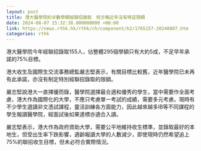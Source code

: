 ```yaml
---
layout: post
title: 港大醫學院約半數學額經聯招錄取　校方稱近年沒有特定限額
date: 2024-08-07 15:32:38.000000000 +08:00
link: https://news.rthk.hk/rthk/ch/component/k2/1765157-20240807.htm
categories: rthk
---
```


港大醫學院今年經聯招錄取155人，佔整體295個學額只有大約5成，不足早年承諾的75%目標。

港大收生及國際生交流事務總監嚴志堅表示，有關目標比較舊，近年醫學院已未再有此承諾，亦沒有制定特別經聯招錄取的限額。

嚴志堅說港大一直擇優而錄，醫學院選擇最合適和優秀的學生，當中需要作全面考慮，港大作為國際化的大學，不應只考慮單一考試的成績，需要多元考慮。現時有不少學生選讀非文憑試課程，靈活訓練各方面能力，因此越來越多IB等不同課程的學生報讀醫學院，經面試後如果達標亦適合入讀。

嚴志堅表示，港大作為政府資助大學，需要公平地維持收生標準，並錄取最好的本地生，但受出生率下跌影響，適齡報讀大學的人數減少，即使現時仍然希望追上75%的聯招收生目標，但未必符合實際情況。
